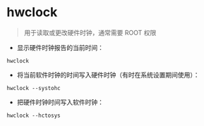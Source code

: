 # hwclock

> 用于读取或更改硬件时钟，通常需要 ROOT 权限

- 显示硬件时钟报告的当前时间：

`hwclock`

- 将当前软件时钟的时间写入硬件时钟（有时在系统设置期间使用）：

`hwclock --systohc`

- 把硬件时钟时间写入软件时钟：

`hwclock --hctosys`

[#]: contributors: ([jim.大团结]，[Datura stramonium L.])